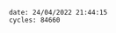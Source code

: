 

                date: 24/04/2022 21:44:15
                cycles: 84660

                         